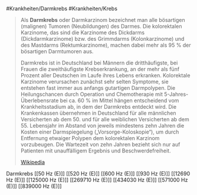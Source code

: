 #Krankheiten/Darmkrebs
#Krankheiten/Krebs
> Als **Darmkrebs** oder Darmkarzinom bezeichnet man alle bösartigen (malignen) Tumoren (Neubildungen) des Darmes. Die kolorektalen Karzinome, das sind die Karzinome des Dickdarms (Dickdarmkarzinome) bzw. des Grimmdarms (Kolonkarzinome) und des Mastdarms (Rektumkarzinome), machen dabei mehr als 95 % der bösartigen Darmtumoren aus.
>
> Darmkrebs ist in Deutschland bei Männern die dritthäufigste, bei Frauen die zweithäufigste Krebserkrankung, an der mehr als fünf Prozent aller Deutschen im Laufe ihres Lebens erkranken. Kolorektale Karzinome verursachen zunächst sehr selten Symptome, sie entstehen fast immer aus anfangs gutartigen Darmpolypen. Die Heilungschancen durch Operation und Chemotherapie mit 5-Jahres-Überlebensrate bei ca. 60 % im Mittel hängen entscheidend vom Krankheitsstadium ab, in dem der Darmkrebs entdeckt wird. Die Krankenkassen übernehmen in Deutschland für alle männlichen Versicherten ab dem 50. und für alle weiblichen Versicherten ab dem 55. Lebensjahr im Abstand von jeweils mindestens zehn Jahren die Kosten einer Darmspiegelung („Vorsorge-Koloskopie“), um durch Entfernung etwaiger Polypen dem kolorektalen Karzinom vorzubeugen. Die Wartezeit von zehn Jahren bezieht sich nur auf Patienten mit unauffälligem Ergebnis und Beschwerdefreiheit.
>
> [Wikipedia](https://de.wikipedia.org/wiki/Kolorektales%20Karzinom)

Darmkrebs
[[50 Hz (E)]]
[[520 Hz (E)]]
[[600 Hz (E)]]
[[930 Hz (E)]]
[[12690 Hz (E)]]
[[125000 Hz (E)]]
[[269710 Hz (E)]]
[[434030 Hz (E)]]
[[571000 Hz (E)]]
[[839000 Hz (E)]]